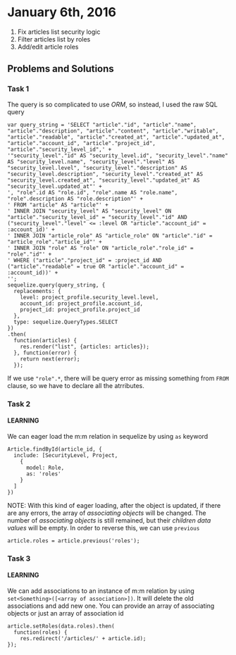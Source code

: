 # January 6th, 2016

1. Fix articles list security logic
1. Filter articles list by roles
1. Add/edit article roles

## Problems and Solutions
### Task 1

The query is so complicated to use *ORM*, so instead, I used the raw SQL query

    var query_string = 'SELECT "article"."id", "article"."name", "article"."description", "article"."content", "article"."writable", "article"."readable", "article"."created_at", "article"."updated_at", "article"."account_id", "article"."project_id", "article"."security_level_id",' +
    '"security_level"."id" AS "security_level.id", "security_level"."name" AS "security_level.name", "security_level"."level" AS "security_level.level", "security_level"."description" AS "security_level.description", "security_level"."created_at" AS "security_level.created_at", "security_level"."updated_at" AS "security_level.updated_at"' +
    ', "role".id AS "role.id", "role".name AS "role.name", "role".description AS "role.description"' +
    ' FROM "article" AS "article"' +
    ' INNER JOIN "security_level" AS "security_level" ON "article"."security_level_id" = "security_level"."id" AND ("security_level"."level" <= :level OR "article"."account_id" = :account_id)' +
    ' INNER JOIN "article_role" AS "article_role" ON "article"."id" = "article_role"."article_id"' +
    ' INNER JOIN "role" AS "role" ON "article_role"."role_id" = "role"."id"' +
    ' WHERE ("article"."project_id" = :project_id AND ("article"."readable" = true OR "article"."account_id" = :account_id))' +
    '';
    sequelize.query(query_string, {
      replacements: {
        level: project_profile.security_level.level,
        account_id: project_profile.account_id,
        project_id: project_profile.project_id
      },
      type: sequelize.QueryTypes.SELECT
    })
    .then(
      function(articles) {
        res.render("list", {articles: articles});
      }, function(error) {
        return next(error);
      }); 

If we use `"role".*`,
there will be query error as missing something from `FROM` clause,
so we have to declare all the atrributes.

### Task 2
#### LEARNING

We can eager load the m:m relation in sequelize by using `as` keyword

    Article.findById(article_id, {
      include: [SecurityLevel, Project, 
        {
          model: Role,
          as: 'roles'
        }
      ]
    })

NOTE: With this kind of eager loading, after the object is updated, if there are any errors,
the array of *associating objects* will be changed.
The number of *associating objects* is still remained, but their *children data values* will be empty.
In order to reverse this, we can use `previous`

    article.roles = article.previous('roles');

### Task 3
#### LEARNING

We can add associations to an instance of m:m relation by using `set<Something>([<array of association>])`.
It will delete the old associations and add new one.
You can provide an array of associating objects or just an array of association id

    article.setRoles(data.roles).then(
      function(roles) {                                                                                                                                          
        res.redirect('/articles/' + article.id);
    });

